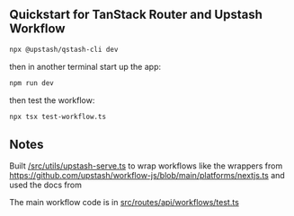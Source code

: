 ## Quickstart for TanStack Router and Upstash Workflow

```sh
npx @upstash/qstash-cli dev
```

then in another terminal start up the app:

```sh
npm run dev
```

then test the workflow:

```sh
npx tsx test-workflow.ts
```

## Notes

Built [/src/utils/upstash-serve.ts](src/utils/upstash-serve.ts) to wrap workflows like the wrappers from https://github.com/upstash/workflow-js/blob/main/platforms/nextjs.ts and used the docs from

The main workflow code is in [src/routes/api/workflows/test.ts](src/routes/api/workflows/test.ts)
